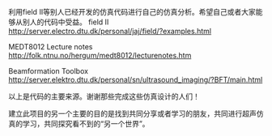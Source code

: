 利用field II等别人已经开发的仿真代码进行自己的仿真分析。希望自己或者大家能够从别人的代码中受益。
field II
http://server.electro.dtu.dk/personal/jaj/field/?examples.html

MEDT8012 Lecture notes
http://folk.ntnu.no/hergum/medt8012/lecturenotes.htm

Beamformation Toolbox
http://server.elektro.dtu.dk/personal/sn/ultrasound_imaging/?BFT/main.html

以上是代码的主要来源。谢谢那些完成这些仿真设计的人们！

建立此项目的另一个主要的目的是找到共同分享或者学习的朋友，共同进行超声仿真的学习，共同探究看不到的“另一个世界”。